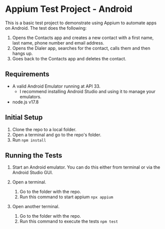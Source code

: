 # Appium Test Project - Android

This is a basic test project to demonstrate using Appium to automate apps on Android. The test does the following:   

1. Opens the Contacts app and creates a new contact with a first name, last name, phone number and email address.
2. Opens the Dialer app, searches for the contact, calls them and then hangs up.
3. Goes back to the Contacts app and deletes the contact.

## Requirements

- A valid Android Emulator running at API 33.
  - I recommend installing Android Studio and using it to manage your emulators.
- node.js v17.8

## Initial Setup

1. Clone the repo to a local folder.
2. Open a terminal and go to the repo's folder.
3. Run `npm install`

## Running the Tests

1. Start an Android emulator. You can do this either from terminal or via the Android Studio GUI.
2. Open a terminal.
   1. Go to the folder with the repo.
   2. Run this command to start appium `npx appium`

3. Open another terminal.
   1. Go to the folder with the repo.
   2. Run this command to execute the tests `npm test`